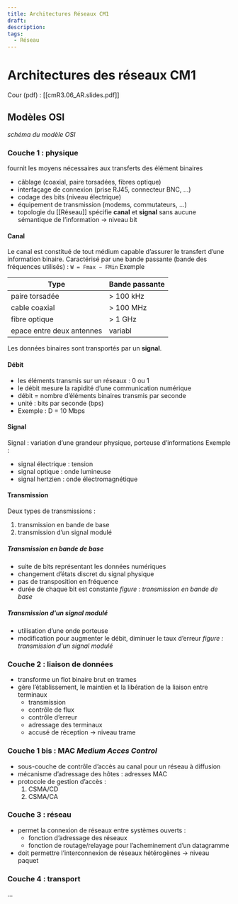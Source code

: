 ```yaml
---
title: Architectures Réseaux CM1
draft: 
description: 
tags:
  - Réseau
---
```

# Architectures des réseaux CM1
Cour (pdf) : [[cmR3.06_AR.slides.pdf]]
## Modèles OSI
*schéma du modèle OSI*
### Couche 1 : physique
fournit les moyens nécessaires aux transferts des élément binaires 
- câblage (coaxial, paire torsadées, fibres optique)
- interfaçage de connexion (prise RJ45, connecteur BNC, ...)
- codage des bits (niveau électrique)
- équipement de transmission (modems, commutateurs, ...)
- topologie du [[Réseau]]
spécifie **canal** et **signal** sans aucune sémantique de l’information -> niveau bit
#### Canal
Le canal est constitué de tout médium capable d’assurer le transfert d’une information binaire. Caractérisé par une bande passante (bande des fréquences utilisés) : `W = Fmax − FMin`
Exemple

| Type                      | Bande passante |
| ------------------------- | -------------- |
| paire torsadée            | > 100 kHz      |
| cable coaxial             | > 100 MHz      |
| fibre optique             | > 1 GHz        |
| epace entre deux antennes | variabl        |
Les données binaires sont transportés par un **signal**.

#### Débit
- les éléments transmis sur un réseaux : 0 ou 1 
- le débit mesure la rapidité d’une communication numérique 
- débit = nombre d’éléments binaires transmis par seconde
- unité : bits par seconde (bps)
- Exemple : D = 10 Mbps

#### Signal
Signal : variation d’une grandeur physique, porteuse d’informations
Exemple : 
- signal électrique : tension
- signal optique : onde lumineuse
- signal hertzien : onde électromagnétique

#### Transmission
Deux types de transmissions : 
1. transmission en bande de base 
2. transmission d’un signal modulé

##### Transmission en bande de base
- suite de bits représentant les données numériques
- changement d’états discret du signal physique
- pas de transposition en fréquence
- durée de chaque bit est constante
*figure : transmission en bande de base*

##### Transmission d'un signal modulé
- utilisation d’une onde porteuse 
- modification pour augmenter le débit, diminuer le taux d’erreur
*figure : transmission d'un signal modulé*

### Couche 2 : liaison de données
- transforme un flot binaire brut en trames 
- gère l’établissement, le maintien et la libération de la liaison entre terminaux
	- transmission
	- contrôle de flux
	- contrôle d’erreur
	- adressage des terminaux
	- accusé de réception
-> niveau trame

### Couche 1 bis : MAC *Medium Acces Control*
- sous-couche de contrôle d’accès au canal pour un réseau à diffusion
- mécanisme d’adressage des hôtes : adresses MAC
- protocole de gestion d’accès : 
	1. CSMA/CD
	2. CSMA/CA

### Couche 3 : réseau
- permet la connexion de réseaux entre systèmes ouverts :
	- fonction d’adressage des réseaux
	- fonction de routage/relayage pour l’acheminement d’un datagramme
- doit permettre l’interconnexion de réseaux hétérogènes
-> niveau paquet

### Couche 4 : transport
...